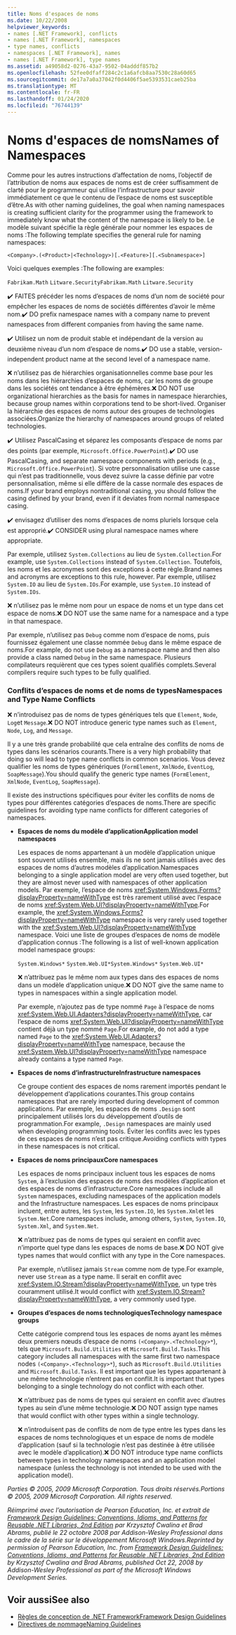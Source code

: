 ```yaml
---
title: Noms d'espaces de noms
ms.date: 10/22/2008
helpviewer_keywords:
- names [.NET Framework], conflicts
- names [.NET Framework], namespaces
- type names, conflicts
- namespaces [.NET Framework], names
- names [.NET Framework], type names
ms.assetid: a49058d2-0276-43a7-9502-04adddf857b2
ms.openlocfilehash: 52fee0dfaff284c2c1a6afcb8aa7530c28a60d65
ms.sourcegitcommit: de17a7a0a37042f0d4406f5ae5393531caeb25ba
ms.translationtype: MT
ms.contentlocale: fr-FR
ms.lasthandoff: 01/24/2020
ms.locfileid: "76744139"
---
```

# <a name="names-of-namespaces"></a><span data-ttu-id="aed93-102">Noms d'espaces de noms</span><span class="sxs-lookup"><span data-stu-id="aed93-102">Names of Namespaces</span></span>
<span data-ttu-id="aed93-103">Comme pour les autres instructions d’affectation de noms, l’objectif de l’attribution de noms aux espaces de noms est de créer suffisamment de clarté pour le programmeur qui utilise l’infrastructure pour savoir immédiatement ce que le contenu de l’espace de noms est susceptible d’être.</span><span class="sxs-lookup"><span data-stu-id="aed93-103">As with other naming guidelines, the goal when naming namespaces is creating sufficient clarity for the programmer using the framework to immediately know what the content of the namespace is likely to be.</span></span> <span data-ttu-id="aed93-104">Le modèle suivant spécifie la règle générale pour nommer les espaces de noms :</span><span class="sxs-lookup"><span data-stu-id="aed93-104">The following template specifies the general rule for naming namespaces:</span></span>

 `<Company>.(<Product>|<Technology>)[.<Feature>][.<Subnamespace>]`

 <span data-ttu-id="aed93-105">Voici quelques exemples :</span><span class="sxs-lookup"><span data-stu-id="aed93-105">The following are examples:</span></span>

 <span data-ttu-id="aed93-106">`Fabrikam.Math` `Litware.Security`</span><span class="sxs-lookup"><span data-stu-id="aed93-106">`Fabrikam.Math` `Litware.Security`</span></span>

 <span data-ttu-id="aed93-107">✔️ FAITES précéder les noms d’espaces de noms d’un nom de société pour empêcher les espaces de noms de sociétés différentes d’avoir le même nom.</span><span class="sxs-lookup"><span data-stu-id="aed93-107">✔️ DO prefix namespace names with a company name to prevent namespaces from different companies from having the same name.</span></span>

 <span data-ttu-id="aed93-108">✔️ Utilisez un nom de produit stable et indépendant de la version au deuxième niveau d’un nom d’espace de noms.</span><span class="sxs-lookup"><span data-stu-id="aed93-108">✔️ DO use a stable, version-independent product name at the second level of a namespace name.</span></span>

 <span data-ttu-id="aed93-109">❌ n’utilisez pas de hiérarchies organisationnelles comme base pour les noms dans les hiérarchies d’espaces de noms, car les noms de groupe dans les sociétés ont tendance à être éphémères.</span><span class="sxs-lookup"><span data-stu-id="aed93-109">❌ DO NOT use organizational hierarchies as the basis for names in namespace hierarchies, because group names within corporations tend to be short-lived.</span></span> <span data-ttu-id="aed93-110">Organiser la hiérarchie des espaces de noms autour des groupes de technologies associées.</span><span class="sxs-lookup"><span data-stu-id="aed93-110">Organize the hierarchy of namespaces around groups of related technologies.</span></span>

 <span data-ttu-id="aed93-111">✔️ Utilisez PascalCasing et séparez les composants d’espace de noms par des points (par exemple, `Microsoft.Office.PowerPoint`).</span><span class="sxs-lookup"><span data-stu-id="aed93-111">✔️ DO use PascalCasing, and separate namespace components with periods (e.g., `Microsoft.Office.PowerPoint`).</span></span> <span data-ttu-id="aed93-112">Si votre personnalisation utilise une casse qui n’est pas traditionnelle, vous devez suivre la casse définie par votre personnalisation, même si elle diffère de la casse normale des espaces de noms.</span><span class="sxs-lookup"><span data-stu-id="aed93-112">If your brand employs nontraditional casing, you should follow the casing defined by your brand, even if it deviates from normal namespace casing.</span></span>

 <span data-ttu-id="aed93-113">✔️ envisagez d’utiliser des noms d’espaces de noms pluriels lorsque cela est approprié.</span><span class="sxs-lookup"><span data-stu-id="aed93-113">✔️ CONSIDER using plural namespace names where appropriate.</span></span>

 <span data-ttu-id="aed93-114">Par exemple, utilisez `System.Collections` au lieu de `System.Collection`.</span><span class="sxs-lookup"><span data-stu-id="aed93-114">For example, use `System.Collections` instead of `System.Collection`.</span></span> <span data-ttu-id="aed93-115">Toutefois, les noms et les acronymes sont des exceptions à cette règle.</span><span class="sxs-lookup"><span data-stu-id="aed93-115">Brand names and acronyms are exceptions to this rule, however.</span></span> <span data-ttu-id="aed93-116">Par exemple, utilisez `System.IO` au lieu de `System.IOs`.</span><span class="sxs-lookup"><span data-stu-id="aed93-116">For example, use `System.IO` instead of `System.IOs`.</span></span>

 <span data-ttu-id="aed93-117">❌ n’utilisez pas le même nom pour un espace de noms et un type dans cet espace de noms.</span><span class="sxs-lookup"><span data-stu-id="aed93-117">❌ DO NOT use the same name for a namespace and a type in that namespace.</span></span>

 <span data-ttu-id="aed93-118">Par exemple, n’utilisez pas `Debug` comme nom d’espace de noms, puis fournissez également une classe nommée `Debug` dans le même espace de noms.</span><span class="sxs-lookup"><span data-stu-id="aed93-118">For example, do not use `Debug` as a namespace name and then also provide a class named `Debug` in the same namespace.</span></span> <span data-ttu-id="aed93-119">Plusieurs compilateurs requièrent que ces types soient qualifiés complets.</span><span class="sxs-lookup"><span data-stu-id="aed93-119">Several compilers require such types to be fully qualified.</span></span>

### <a name="namespaces-and-type-name-conflicts"></a><span data-ttu-id="aed93-120">Conflits d’espaces de noms et de noms de types</span><span class="sxs-lookup"><span data-stu-id="aed93-120">Namespaces and Type Name Conflicts</span></span>
 <span data-ttu-id="aed93-121">❌ n’introduisez pas de noms de types génériques tels que `Element`, `Node`, `Log`et `Message`.</span><span class="sxs-lookup"><span data-stu-id="aed93-121">❌ DO NOT introduce generic type names such as `Element`, `Node`, `Log`, and `Message`.</span></span>

 <span data-ttu-id="aed93-122">Il y a une très grande probabilité que cela entraîne des conflits de noms de types dans les scénarios courants.</span><span class="sxs-lookup"><span data-stu-id="aed93-122">There is a very high probability that doing so will lead to type name conflicts in common scenarios.</span></span> <span data-ttu-id="aed93-123">Vous devez qualifier les noms de types génériques (`FormElement`, `XmlNode`, `EventLog`, `SoapMessage`).</span><span class="sxs-lookup"><span data-stu-id="aed93-123">You should qualify the generic type names (`FormElement`, `XmlNode`, `EventLog`, `SoapMessage`).</span></span>

 <span data-ttu-id="aed93-124">Il existe des instructions spécifiques pour éviter les conflits de noms de types pour différentes catégories d’espaces de noms.</span><span class="sxs-lookup"><span data-stu-id="aed93-124">There are specific guidelines for avoiding type name conflicts for different categories of namespaces.</span></span>

- <span data-ttu-id="aed93-125">**Espaces de noms du modèle d’application**</span><span class="sxs-lookup"><span data-stu-id="aed93-125">**Application model namespaces**</span></span>

     <span data-ttu-id="aed93-126">Les espaces de noms appartenant à un modèle d’application unique sont souvent utilisés ensemble, mais ils ne sont jamais utilisés avec des espaces de noms d’autres modèles d’application.</span><span class="sxs-lookup"><span data-stu-id="aed93-126">Namespaces belonging to a single application model are very often used together, but they are almost never used with namespaces of other application models.</span></span> <span data-ttu-id="aed93-127">Par exemple, l’espace de noms <xref:System.Windows.Forms?displayProperty=nameWithType> est très rarement utilisé avec l’espace de noms <xref:System.Web.UI?displayProperty=nameWithType>.</span><span class="sxs-lookup"><span data-stu-id="aed93-127">For example, the <xref:System.Windows.Forms?displayProperty=nameWithType> namespace is very rarely used together with the <xref:System.Web.UI?displayProperty=nameWithType> namespace.</span></span> <span data-ttu-id="aed93-128">Voici une liste de groupes d’espaces de noms de modèle d’application connus :</span><span class="sxs-lookup"><span data-stu-id="aed93-128">The following is a list of well-known application model namespace groups:</span></span>

     <span data-ttu-id="aed93-129">`System.Windows*` `System.Web.UI*`</span><span class="sxs-lookup"><span data-stu-id="aed93-129">`System.Windows*` `System.Web.UI*`</span></span>

     <span data-ttu-id="aed93-130">❌ n’attribuez pas le même nom aux types dans des espaces de noms dans un modèle d’application unique.</span><span class="sxs-lookup"><span data-stu-id="aed93-130">❌ DO NOT give the same name to types in namespaces within a single application model.</span></span>

     <span data-ttu-id="aed93-131">Par exemple, n’ajoutez pas de type nommé `Page` à l’espace de noms <xref:System.Web.UI.Adapters?displayProperty=nameWithType>, car l’espace de noms <xref:System.Web.UI?displayProperty=nameWithType> contient déjà un type nommé `Page`.</span><span class="sxs-lookup"><span data-stu-id="aed93-131">For example, do not add a type named `Page` to the <xref:System.Web.UI.Adapters?displayProperty=nameWithType> namespace, because the <xref:System.Web.UI?displayProperty=nameWithType> namespace already contains a type named `Page`.</span></span>

- <span data-ttu-id="aed93-132">**Espaces de noms d’infrastructure**</span><span class="sxs-lookup"><span data-stu-id="aed93-132">**Infrastructure namespaces**</span></span>

     <span data-ttu-id="aed93-133">Ce groupe contient des espaces de noms rarement importés pendant le développement d’applications courantes.</span><span class="sxs-lookup"><span data-stu-id="aed93-133">This group contains namespaces that are rarely imported during development of common applications.</span></span> <span data-ttu-id="aed93-134">Par exemple, les espaces de noms `.Design` sont principalement utilisés lors du développement d’outils de programmation.</span><span class="sxs-lookup"><span data-stu-id="aed93-134">For example, `.Design` namespaces are mainly used when developing programming tools.</span></span> <span data-ttu-id="aed93-135">Éviter les conflits avec les types de ces espaces de noms n’est pas critique.</span><span class="sxs-lookup"><span data-stu-id="aed93-135">Avoiding conflicts with types in these namespaces is not critical.</span></span>

- <span data-ttu-id="aed93-136">**Espaces de noms principaux**</span><span class="sxs-lookup"><span data-stu-id="aed93-136">**Core namespaces**</span></span>

     <span data-ttu-id="aed93-137">Les espaces de noms principaux incluent tous les espaces de noms `System`, à l’exclusion des espaces de noms des modèles d’application et des espaces de noms d’infrastructure.</span><span class="sxs-lookup"><span data-stu-id="aed93-137">Core namespaces include all `System` namespaces, excluding namespaces of the application models and the Infrastructure namespaces.</span></span> <span data-ttu-id="aed93-138">Les espaces de noms principaux incluent, entre autres, les `System`, les `System.IO`, les `System.Xml`et les `System.Net`.</span><span class="sxs-lookup"><span data-stu-id="aed93-138">Core namespaces include, among others, `System`, `System.IO`, `System.Xml`, and `System.Net`.</span></span>

     <span data-ttu-id="aed93-139">❌ n’attribuez pas de noms de types qui seraient en conflit avec n’importe quel type dans les espaces de noms de base.</span><span class="sxs-lookup"><span data-stu-id="aed93-139">❌ DO NOT give types names that would conflict with any type in the Core namespaces.</span></span>

     <span data-ttu-id="aed93-140">Par exemple, n’utilisez jamais `Stream` comme nom de type.</span><span class="sxs-lookup"><span data-stu-id="aed93-140">For example, never use `Stream` as a type name.</span></span> <span data-ttu-id="aed93-141">Il serait en conflit avec <xref:System.IO.Stream?displayProperty=nameWithType>, un type très couramment utilisé.</span><span class="sxs-lookup"><span data-stu-id="aed93-141">It would conflict with <xref:System.IO.Stream?displayProperty=nameWithType>, a very commonly used type.</span></span>

- <span data-ttu-id="aed93-142">**Groupes d’espaces de noms technologiques**</span><span class="sxs-lookup"><span data-stu-id="aed93-142">**Technology namespace groups**</span></span>

     <span data-ttu-id="aed93-143">Cette catégorie comprend tous les espaces de noms ayant les mêmes deux premiers nœuds d’espace de noms `(<Company>.<Technology>*`), tels que `Microsoft.Build.Utilities` et `Microsoft.Build.Tasks`.</span><span class="sxs-lookup"><span data-stu-id="aed93-143">This category includes all namespaces with the same first two namespace nodes `(<Company>.<Technology>*`), such as `Microsoft.Build.Utilities` and `Microsoft.Build.Tasks`.</span></span> <span data-ttu-id="aed93-144">Il est important que les types appartenant à une même technologie n’entrent pas en conflit.</span><span class="sxs-lookup"><span data-stu-id="aed93-144">It is important that types belonging to a single technology do not conflict with each other.</span></span>

     <span data-ttu-id="aed93-145">❌ n’attribuez pas de noms de types qui seraient en conflit avec d’autres types au sein d’une même technologie.</span><span class="sxs-lookup"><span data-stu-id="aed93-145">❌ DO NOT assign type names that would conflict with other types within a single technology.</span></span>

     <span data-ttu-id="aed93-146">❌ n’introduisent pas de conflits de nom de type entre les types dans les espaces de noms technologiques et un espace de noms de modèle d’application (sauf si la technologie n’est pas destinée à être utilisée avec le modèle d’application).</span><span class="sxs-lookup"><span data-stu-id="aed93-146">❌ DO NOT introduce type name conflicts between types in technology namespaces and an application model namespace (unless the technology is not intended to be used with the application model).</span></span>

 <span data-ttu-id="aed93-147">*Parties © 2005, 2009 Microsoft Corporation. Tous droits réservés.*</span><span class="sxs-lookup"><span data-stu-id="aed93-147">*Portions © 2005, 2009 Microsoft Corporation. All rights reserved.*</span></span>

 <span data-ttu-id="aed93-148">*Réimprimé avec l’autorisation de Pearson Education, Inc. et extrait de [Framework Design Guidelines: Conventions, Idioms, and Patterns for Reusable .NET Libraries, 2nd Edition](https://www.informit.com/store/framework-design-guidelines-conventions-idioms-and-9780321545619) par Krzysztof Cwalina et Brad Abrams, publié le 22 octobre 2008 par Addison-Wesley Professional dans le cadre de la série sur le développement Microsoft Windows.*</span><span class="sxs-lookup"><span data-stu-id="aed93-148">*Reprinted by permission of Pearson Education, Inc. from [Framework Design Guidelines: Conventions, Idioms, and Patterns for Reusable .NET Libraries, 2nd Edition](https://www.informit.com/store/framework-design-guidelines-conventions-idioms-and-9780321545619) by Krzysztof Cwalina and Brad Abrams, published Oct 22, 2008 by Addison-Wesley Professional as part of the Microsoft Windows Development Series.*</span></span>

## <a name="see-also"></a><span data-ttu-id="aed93-149">Voir aussi</span><span class="sxs-lookup"><span data-stu-id="aed93-149">See also</span></span>

- [<span data-ttu-id="aed93-150">Règles de conception de .NET Framework</span><span class="sxs-lookup"><span data-stu-id="aed93-150">Framework Design Guidelines</span></span>](../../../docs/standard/design-guidelines/index.md)
- [<span data-ttu-id="aed93-151">Directives de nommage</span><span class="sxs-lookup"><span data-stu-id="aed93-151">Naming Guidelines</span></span>](../../../docs/standard/design-guidelines/naming-guidelines.md)
